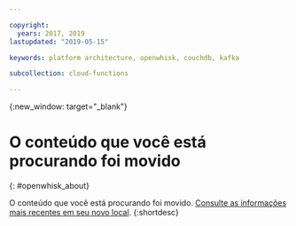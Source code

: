 ```yaml
---

copyright:
  years: 2017, 2019
lastupdated: "2019-05-15"

keywords: platform architecture, openwhisk, couchdb, kafka

subcollection: cloud-functions

---
```


{:new_window: target="_blank"}
# O conteúdo que você está procurando foi movido
{: #openwhisk_about}

O conteúdo que você está procurando foi movido. [Consulte as informações mais recentes em seu novo local](/docs/openwhisk?topic=cloud-functions-about).
{:shortdesc}
